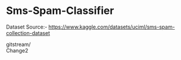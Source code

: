 # Sms-Spam-Classifier

Dataset Source:-
https://www.kaggle.com/datasets/uciml/sms-spam-collection-dataset

gitstream/\
Change2
